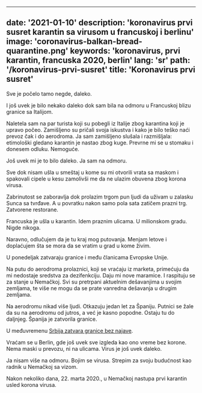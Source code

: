 ---
date: '2021-01-10'
description: 'koronavirus prvi susret karantin sa virusom u francuskoj i berlinu'
image: 'coronavirus-balkan-bread-quarantine.png'
keywords: 'koronavirus, prvi karantin, francuska 2020, berlin'
lang: 'sr'
path: '/koronavirus-prvi-susret'
title: 'Koronavirus prvi susret'
------
Sve je počelo tamo negde, daleko.

I još uvek je bilo nekako daleko dok sam bila na odmoru u Francuskoj blizu granice sa Italijom.

Naletela sam na par turista koji su pobegli iz Italije zbog karantina koji je upravo počeo. Zamišljeno su pričali svoja iskustva i kako je bilo teško naći prevoz čak i do aerodroma. Ja sam zamišljeno slušala i razmišljala: etimološki gledano karantin je nastao zbog kuge. Prevrne mi se u stomaku i donesem odluku. Nemoguće.

Još uvek mi je to bilo daleko. Ja sam na odmoru.

Sve dok nisam ušla u smeštaj u kome su mi otvorili vrata sa maskom i spakovali cipele u kesu zamolivši me da ne ulazim obuvena zbog korona virusa.

Zabrinutost se zaboravlja dok prolazim trgom pun ljudi da uživam u zalasku Sunca sa tvrđave. A u povratku nakon samo pola sata zatičem prazni trg. Zatvorene restorane.

Francuska je ušla u karantin. Idem praznim ulicama. U milionskom gradu. Nigde nikoga.

Naravno, odlučujem da je tu kraj mog putovanja. Menjam letove i doplaćujem šta se mora da se vratim u grad u kome živim.

U ponedeljak zatvaraju granice i među članicama Evropske Unije.

Na putu do aerodroma prolaznici, koji se vraćaju iz marketa, primećuju da mi nedostaje sredstva za dezifenkciju. Daju mi nove maramice. I raspituju se za stanje u Nemačkoj. Svi su pretrpani aktuelnim dešavanjima u svojim zemljama, te više ne mogu da se prate vanredna dešavanja u drugim zemljama.

Na aerodromu nikad više ljudi. Otkazuju jedan let za Španiju. Putnici se žale da su na aerodromu od jutros, a već je kasno popodne. Ostaju tu do daljnjeg. Španija je zatvorila granice.

U međuvremenu <a href="https://www.srbija.gov.rs/vest/en/151410/serbia-closes-borders-due-to-coronavirus.php" rel="noopener noreferer">Srbija zatvara granice bez najave</a>.

Vraćam se u Berlin, gde još uvek sve izgleda kao ono vreme bez korone. Nema maski u prevozu, ni na ulicama. Virus je još uvek daleko.

Ja nisam više na odmoru. Bojim se virusa. Strepim za svoju budućnost kao radnik u Nemačkoj sa vizom.

Nakon nekoliko dana, 22. marta 2020., u Nemačkoj nastupa prvi karantin usled korona virusa.
